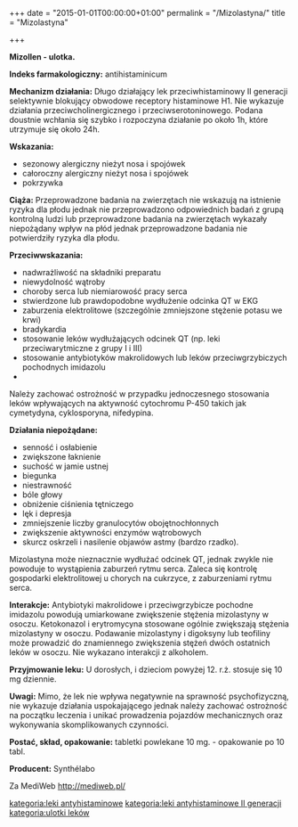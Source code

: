 +++
date = "2015-01-01T00:00:00+01:00"
permalink = "/Mizolastyna/"
title = "Mizolastyna"

+++

**Mizollen - ulotka.**

**Indeks farmakologiczny:** antihistaminicum

**Mechanizm działania:** Długo działający lek przeciwhistaminowy II generacji selektywnie blokujący obwodowe receptory histaminowe H1. Nie wykazuje działania przeciwcholinergicznego i przeciwserotoninowego. Podana doustnie wchłania się szybko i rozpoczyna działanie po około 1h, które utrzymuje się około 24h.

**Wskazania:**

-   sezonowy alergiczny nieżyt nosa i spojówek
-   całoroczny alergiczny nieżyt nosa i spojówek
-   pokrzywka

**Ciąża:** Przeprowadzone badania na zwierzętach nie wskazują na istnienie ryzyka dla płodu jednak nie przeprowadzono odpowiednich badań z grupą kontrolną ludzi lub przeprowadzone badania na zwierzętach wykazały niepożądany wpływ na płód jednak przeprowadzone badania nie potwierdziły ryzyka dla płodu.

**Przeciwwskazania:**

-   nadwrażliwość na składniki preparatu
-   niewydolność wątroby
-   choroby serca lub niemiarowość pracy serca
-   stwierdzone lub prawdopodobne wydłużenie odcinka QT w EKG
-   zaburzenia elektrolitowe (szczególnie zmniejszone stężenie potasu we krwi)
-   bradykardia
-   stosowanie leków wydłużających odcinek QT (np. leki przeciwarytmiczne z grupy I i III)
-   stosowanie antybiotyków makrolidowych lub leków przeciwgrzybiczych pochodnych imidazolu
-

Należy zachować ostrożność w przypadku jednoczesnego stosowania leków wpływających na aktywność cytochromu P-450 takich jak cymetydyna, cyklosporyna, nifedypina.

**Działania niepożądane:**

-   senność i osłabienie
-   zwiększone łaknienie
-   suchość w jamie ustnej
-   biegunka
-   niestrawność
-   bóle głowy
-   obniżenie ciśnienia tętniczego
-   lęk i depresja
-   zmniejszenie liczby granulocytów obojętnochłonnych
-   zwiększenie aktywności enzymów wątrobowych
-   skurcz oskrzeli i nasilenie objawów astmy (bardzo rzadko).

Mizolastyna może nieznacznie wydłużać odcinek QT, jednak zwykle nie powoduje to wystąpienia zaburzeń rytmu serca. Zaleca się kontrolę gospodarki elektrolitowej u chorych na cukrzyce, z zaburzeniami rytmu serca.

**Interakcje:** Antybiotyki makrolidowe i przeciwgrzybicze pochodne imidazolu powodują umiarkowane zwiększenie stężenia mizolastyny w osoczu. Ketokonazol i erytromycyna stosowane ogólnie zwiększają stężenia mizolastyny w osoczu. Podawanie mizolastyny i digoksyny lub teofiliny może prowadzić do znamiennego zwiększenia stężeń dwóch ostatnich leków w osoczu. Nie wykazano interakcji z alkoholem.

**Przyjmowanie leku:** U dorosłych, i dzieciom powyżej 12. r.ż. stosuje się 10 mg dziennie.

**Uwagi:** Mimo, że lek nie wpływa negatywnie na sprawność psychofizyczną, nie wykazuje działania uspokajającego jednak należy zachować ostrożność na początku leczenia i unikać prowadzenia pojazdów mechanicznych oraz wykonywania skomplikowanych czynności.

**Postać, skład, opakowanie:** tabletki powlekane 10 mg. - opakowanie po 10 tabl.

**Producent:** Synthélabo

Za MediWeb <http://mediweb.pl/>

[kategoria:leki antyhistaminowe](/atopedia/kategoria:leki_antyhistaminowe "wikilink") [kategoria:leki antyhistaminowe II generacji](/atopedia/kategoria:leki_antyhistaminowe_II_generacji "wikilink") [kategoria:ulotki leków](/atopedia/kategoria:ulotki_leków "wikilink")